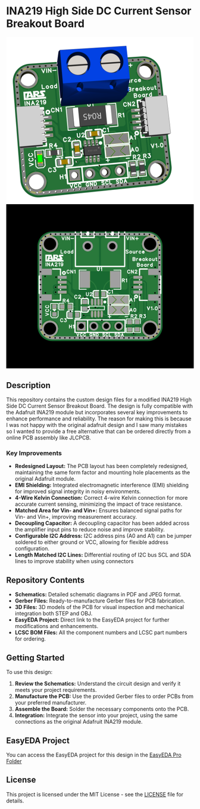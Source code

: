# INA219 High Side DC Current Sensor Breakout Board 

![INA219 Sensor](./Images/TOP%203D_INA219%20V1.0_2024-08-11.png)
![TOP 2D INA219](./Images/TOP%202D_INA219%20V1.0_2024-08-11.png)

## Description

This repository contains the custom design files for a modified INA219 High Side DC Current Sensor Breakout Board. The design is fully compatible with the Adafruit INA219 module but incorporates several key improvements to enhance performance and reliability. The reason for making this is because I was not happy with the original adafruit design and I saw many mistakes so I wanted to provide a free alternative that can be ordered directly from a online PCB assembly like JLCPCB.

### Key Improvements

- **Redesigned Layout:** The PCB layout has been completely redesigned, maintaining the same form factor and mounting hole placements as the original Adafruit module.
- **EMI Shielding:** Integrated electromagnetic interference (EMI) shielding for improved signal integrity in noisy environments.
- **4-Wire Kelvin Connection:** Correct 4-wire Kelvin connection for more accurate current sensing, minimizing the impact of trace resistance.
- **Matched Area for Vin- and Vin+:** Ensures balanced signal paths for Vin- and Vin+, improving measurement accuracy.
- **Decoupling Capacitor:** A decoupling capacitor has been added across the amplifier input pins to reduce noise and improve stability.
- **Configurable I2C Address:** I2C address pins (A0 and A1) can be jumper soldered to either ground or VCC, allowing for flexible address configuration.
- **Length Matched I2C Lines:** Differential routing of I2C bus SCL and SDA lines to improve stability when using connectors

## Repository Contents

- **Schematics:** Detailed schematic diagrams in PDF and JPEG format.
- **Gerber Files:** Ready-to-manufacture Gerber files for PCB fabrication.
- **3D Files:** 3D models of the PCB for visual inspection and mechanical integration both STEP and OBJ.
- **EasyEDA Project:** Direct link to the EasyEDA project for further modifications and enhancements.
- **LCSC BOM Files:** All the component numbers and LCSC part numbers for ordering.

## Getting Started

To use this design:

1. **Review the Schematics:** Understand the circuit design and verify it meets your project requirements.
2. **Manufacture the PCB:** Use the provided Gerber files to order PCBs from your preferred manufacturer.
3. **Assemble the Board:** Solder the necessary components onto the PCB.
4. **Integration:** Integrate the sensor into your project, using the same connections as the original Adafruit INA219 module.


## EasyEDA Project

You can access the EasyEDA project for this design in the [EasyEDA Pro Folder](./EasyEDA%20Pro/)

## License

This project is licensed under the MIT License - see the [LICENSE](LICENSE) file for details.
